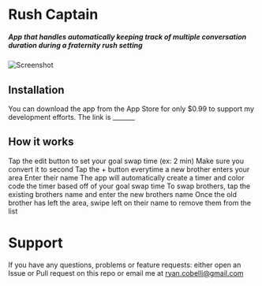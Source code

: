 # Rush Captain
##### App that handles automatically keeping track of multiple conversation duration during a fraternity rush setting

![Screenshot](screenshot.png)

## Installation
You can download the app from the App Store for only $0.99 to support my development efforts. The link is _______

## How it works
Tap the edit button to set your goal swap time (ex: 2 min)
  Make sure you convert it to second
Tap the + button everytime a new brother enters your area
  Enter their name
  The app will automatically create a timer and color code the timer based off of your goal swap time
  To swap brothers, tap the existing brothers name and enter the new brothers name
  Once the old brother has left the area, swipe left on their name to remove them from the list
  
# Support
If you have any questions, problems or feature requests: either open an Issue or Pull request on this repo or email me at ryan.cobelli@gmail.com
